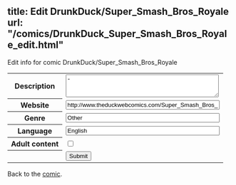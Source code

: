 title: Edit DrunkDuck/Super_Smash_Bros_Royale
url: "/comics/DrunkDuck_Super_Smash_Bros_Royale_edit.html"
---
Edit info for comic DrunkDuck/Super_Smash_Bros_Royale

<form name="comic" action="http://gaepostmail.appspot.com/comic/" method="post">
<table class="comicinfo">
<tr>
<th>Description</th><td><textarea name="description" cols="40" rows="3">-</textarea></td>
</tr>
<tr>
<th>Website</th><td><input type="text" name="url" value="http://www.theduckwebcomics.com/Super_Smash_Bros_Royale/" size="40"/></td>
</tr>
<tr>
<th>Genre</th><td><input type="text" name="genre" value="Other" size="40"/></td>
</tr>
<tr>
<th>Language</th><td><input type="text" name="language" value="English" size="40"/></td>
</tr>
<tr>
<th>Adult content</th><td><input type="checkbox" name="adult" value="adult" /></td>
</tr>
<tr>
<th></th><td>
<input type="hidden" name="comic" value="DrunkDuck_Super_Smash_Bros_Royale" />
<input type="submit" name="submit" value="Submit" />
</td>
</tr>
</table>
</form>

Back to the [comic](DrunkDuck_Super_Smash_Bros_Royale.html).
